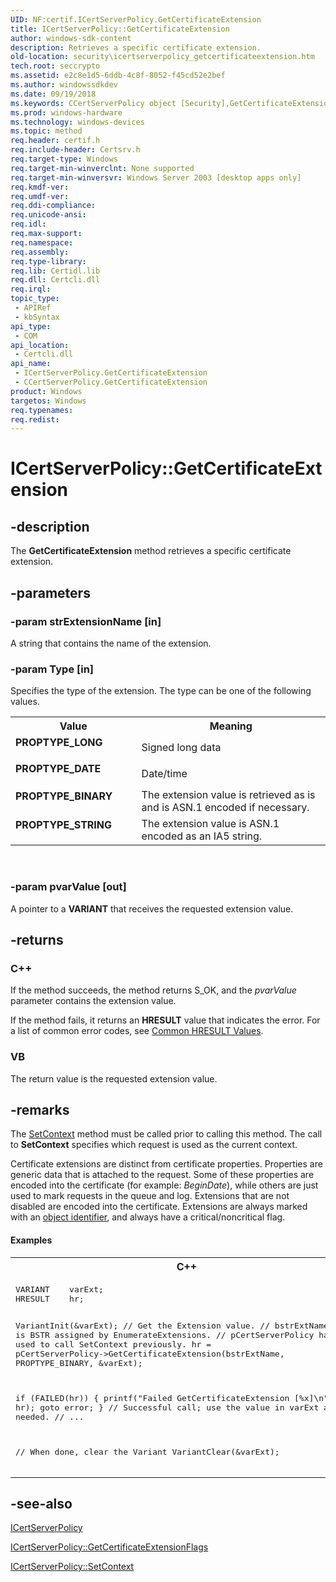 ```yaml
---
UID: NF:certif.ICertServerPolicy.GetCertificateExtension
title: ICertServerPolicy::GetCertificateExtension
author: windows-sdk-content
description: Retrieves a specific certificate extension.
old-location: security\icertserverpolicy_getcertificateextension.htm
tech.root: seccrypto
ms.assetid: e2c8e1d5-6ddb-4c8f-8052-f45cd52e2bef
ms.author: windowssdkdev
ms.date: 09/19/2018
ms.keywords: CCertServerPolicy object [Security],GetCertificateExtension method, GetCertificateExtension, GetCertificateExtension method [Security], GetCertificateExtension method [Security],CCertServerPolicy object, GetCertificateExtension method [Security],ICertServerPolicy interface, ICertServerPolicy interface [Security],GetCertificateExtension method, ICertServerPolicy.GetCertificateExtension, ICertServerPolicy::GetCertificateExtension, PROPTYPE_BINARY, PROPTYPE_DATE, PROPTYPE_LONG, PROPTYPE_STRING, _certsrv_icertserverpolicy_getcertificateextension, certif/ICertServerPolicy::GetCertificateExtension, security.icertserverpolicy_getcertificateextension
ms.prod: windows-hardware
ms.technology: windows-devices
ms.topic: method
req.header: certif.h
req.include-header: Certsrv.h
req.target-type: Windows
req.target-min-winverclnt: None supported
req.target-min-winversvr: Windows Server 2003 [desktop apps only]
req.kmdf-ver: 
req.umdf-ver: 
req.ddi-compliance: 
req.unicode-ansi: 
req.idl: 
req.max-support: 
req.namespace: 
req.assembly: 
req.type-library: 
req.lib: Certidl.lib
req.dll: Certcli.dll
req.irql: 
topic_type:
 - APIRef
 - kbSyntax
api_type:
 - COM
api_location:
 - Certcli.dll
api_name:
 - ICertServerPolicy.GetCertificateExtension
 - CCertServerPolicy.GetCertificateExtension
product: Windows
targetos: Windows
req.typenames: 
req.redist: 
---
```


# ICertServerPolicy::GetCertificateExtension


## -description


The <b>GetCertificateExtension</b> method retrieves a specific certificate extension.


## -parameters




### -param strExtensionName [in]

A string that contains the name of the extension.


### -param Type [in]

Specifies the type of the extension. The type can be one of the following values.

<table>
<tr>
<th>Value</th>
<th>Meaning</th>
</tr>
<tr>
<td width="40%"><a id="PROPTYPE_LONG"></a><a id="proptype_long"></a><dl>
<dt><b>PROPTYPE_LONG</b></dt>
</dl>
</td>
<td width="60%">
Signed long data

</td>
</tr>
<tr>
<td width="40%"><a id="PROPTYPE_DATE"></a><a id="proptype_date"></a><dl>
<dt><b>PROPTYPE_DATE</b></dt>
</dl>
</td>
<td width="60%">
Date/time

</td>
</tr>
<tr>
<td width="40%"><a id="PROPTYPE_BINARY"></a><a id="proptype_binary"></a><dl>
<dt><b>PROPTYPE_BINARY</b></dt>
</dl>
</td>
<td width="60%">
The extension value is retrieved as is and is ASN.1 encoded if necessary.

</td>
</tr>
<tr>
<td width="40%"><a id="PROPTYPE_STRING"></a><a id="proptype_string"></a><dl>
<dt><b>PROPTYPE_STRING</b></dt>
</dl>
</td>
<td width="60%">
The extension value is ASN.1 encoded as an IA5 string.

</td>
</tr>
</table>
 


### -param pvarValue [out]

A pointer to a <b>VARIANT</b> that receives the requested extension value.


## -returns



<h3>C++</h3>
 If the method succeeds, the method returns S_OK, and the <i>pvarValue</i> parameter contains the extension value.

If the method fails, it returns an <b>HRESULT</b> value that indicates the error. For a list of common error codes, see <a href="https://msdn.microsoft.com/ce52efc3-92c7-40e4-ac49-0c54049e169f">Common HRESULT Values</a>.

<h3>VB</h3>
 The return value is the requested extension value.




## -remarks



The 
<a href="https://msdn.microsoft.com/ba45cda8-49a5-4bd6-af68-90b4b56aff7d">SetContext</a> method must be called prior to calling this method. The call to <b>SetContext</b> specifies which request is used as the current context.

Certificate extensions are distinct from certificate properties. Properties are generic data that is attached to the request. Some of these properties are encoded into the certificate (for example: <i>BeginDate</i>), while others are just used to mark requests in the queue and log. Extensions that are not disabled are encoded into the certificate. Extensions are always marked with an <a href="https://msdn.microsoft.com/e6be8932-015e-4058-b249-1671b3fea521">object identifier</a>, and always have a critical/noncritical flag.


#### Examples

<div class="code"><span codelanguage="ManagedCPlusPlus"><table>
<tr>
<th>C++</th>
</tr>
<tr>
<td>
<pre>VARIANT    varExt;
HRESULT    hr;

VariantInit(&amp;varExt);
// Get the Extension value.
// bstrExtName is BSTR assigned by EnumerateExtensions.
// pCertServerPolicy has been used to call SetContext previously.
hr = pCertServerPolicy-&gt;GetCertificateExtension(bstrExtName,
                                                PROPTYPE_BINARY,
                                                &amp;varExt);

if (FAILED(hr))
{
    printf("Failed GetCertificateExtension [%x]\n", hr);
    goto error;
}
// Successful call; use the value in varExt as needed.
// ...

// When done, clear the Variant
VariantClear(&amp;varExt);</pre>
</td>
</tr>
</table></span></div>



## -see-also




<a href="https://msdn.microsoft.com/7d16161e-9827-46a0-9989-30ebca792bb1">ICertServerPolicy</a>



<a href="https://msdn.microsoft.com/6266e96d-81da-478f-99da-86936b4cfc6b">ICertServerPolicy::GetCertificateExtensionFlags</a>



<a href="https://msdn.microsoft.com/ba45cda8-49a5-4bd6-af68-90b4b56aff7d">ICertServerPolicy::SetContext</a>
 

 

